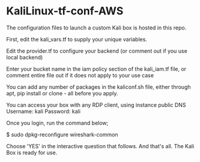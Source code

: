 # KaliLinux-tf-conf-AWS
The configuration files to launch a custom Kali box is hosted in this repo.

First, edit the kali_vars.tf to supply your unique variables.

Edit the provider.tf to configure your backend (or comment out if you use local backend)

Enter your bucket name in the iam policy section of the kali_iam.tf file, or comment entire file out if it does not apply to your use case

You can add any number of packages in the kaliconf.sh file, either through apt, pip install or clone - all before you apply.

You can access your box with any RDP client, using instance public DNS
Username: kali
Password: kali

Once you login, run the command below;

$ sudo dpkg-reconfigure wireshark-common

Choose 'YES' in the interactive question that follows. 
And that's all. The Kali Box is ready for use.
